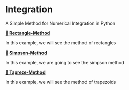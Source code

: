 # Integration
A Simple Method for Numerical Integration in Python

**[📁 Rectangle-Method](/Rectangle)**

In this example, we will see the method of rectangles

**[📁 Simpson-Method](/Simpson)**

In this example, we are going to see the simpson method

**[📁 Tapreze-Method](/Tapreze)**

In this example, we will see the method of trapezoids

